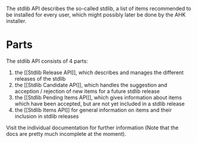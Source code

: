 The stdlib API describes the so-called stdlib, a list of items recommended to be installed for every user, which might possibly later be done by the AHK installer.

# Parts
The stdlib API consists of 4 parts:

1. the [[Stdlib Release API]], which describes and manages the different releases of the stdlib
2. the [[Stdlib Candidate API]], which handles the suggestion and acception / rejection of new items for a future stdlib release
3. the [[Stdlib Pending Items API]], which gives information about items which have been accepted, but are not yet included in a stdlib release
4. the [[Stdlib Items API]] for general information on items and their inclusion in stdlib releases

Visit the individual documentation for further information (Note that the docs are pretty much incomplete at the moment).